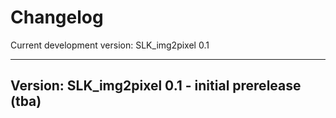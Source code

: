# Changelog


Current development version: SLK_img2pixel 0.1


----------------------------------------
Version:                SLK_img2pixel 0.1 - initial prerelease (tba)
----------------------------------------
